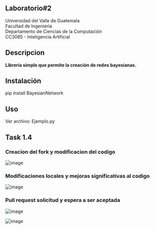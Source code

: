 ## **Laboratorio#2**

Universidad del Valle de Guatemala <br>
Facultad de Ingeniería <br>
Departamento de Ciencias de la Computación <br>
CC3085 - Inteligencia Artificial <br>

## Descripcion

**Librería simple que permite la creación de redes bayesianas.** <br>

## Instalación

pip install BayesianNetwork

## Uso

Ver archivo: Ejemplo.py

## Task 1.4

### Creacion del fork y modificacion del codigo

![image](https://user-images.githubusercontent.com/60375344/218920609-d1e05485-6f59-43a8-95d9-caf571866552.png)

### Modificaciones locales y mejoras significativas al codigo

![image](https://user-images.githubusercontent.com/60375344/218922583-b0d022a7-9d3b-41f4-ac6b-8528c4d5ad7d.png)

### Pull request solicitud y espera a ser aceptada

![image](https://user-images.githubusercontent.com/60375344/218920455-6f557bd6-b7a6-4e0a-88f6-f676ed1549e6.png)

![image](https://user-images.githubusercontent.com/60375344/218923054-6cc663bf-a371-4df5-aaa2-c260a9b6a413.png)
